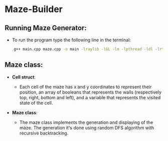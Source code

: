 # Maze-Builder

## Running Maze Generator:
+ To run the program type the following line in the terminal:
```sh
    g++ main.cpp maze.cpp -o main -lraylib -lGL -lm -lpthread -ldl -lrt -lX11
```

## Maze class:
+ __Cell struct__:
    + Each cell of the maze has x and y coordinates to represent their position,
    an array of booleans that represents the walls (respectively top, right, bottom
    and left), and a variable that represents the visited state of the cell.

+ __Maze class__:
    + The maze class implements the generation and displaying of the maze.
    The generation it's done using random DFS algorithm with recursive backtracking.
